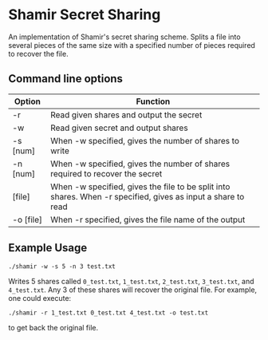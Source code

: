 # Shamir Secret Sharing
An implementation of Shamir's secret sharing scheme. Splits a file into several pieces of the same size with a specified number of pieces required to recover the file.

## Command line options ##
Option   | Function
-------- |---------
-r       |Read given shares and output the secret
-w       |Read given secret and output shares
-s [num] |When -w specified, gives the number of shares to write
-n [num] |When -w specified, gives the number of shares required to recover the secret
[file]   |When -w specified, gives the file to be split into shares. When -r specified, gives as input a share to read
-o [file]|When -r specified, gives the file name of the output
## Example Usage ##

```./shamir -w -s 5 -n 3 test.txt```

Writes 5 shares called `0_test.txt`, `1_test.txt`, `2_test.txt`, `3_test.txt`, and `4_test.txt`. Any 3 of these shares will recover the original file. For example, one could execute:

```./shamir -r 1_test.txt 0_test.txt 4_test.txt -o test.txt ```

to get back the original file.
